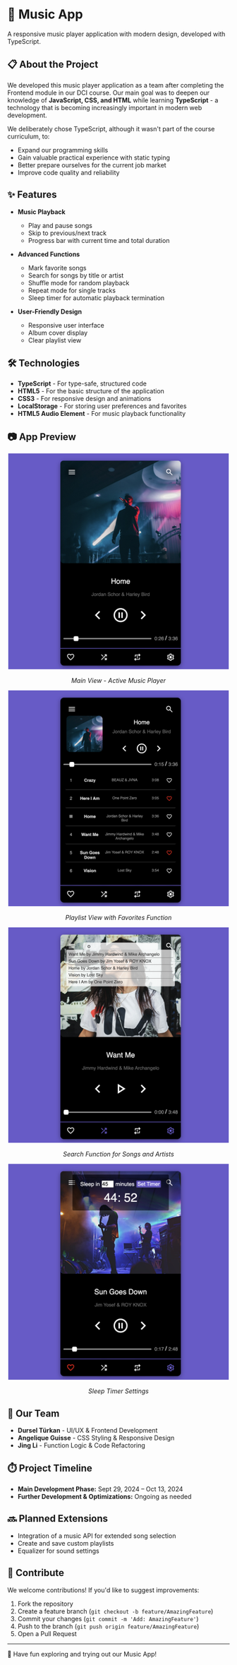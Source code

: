 # 🎵 Music App

A responsive music player application with modern design, developed with TypeScript.

## 📋 About the Project

We developed this music player application as a team after completing the Frontend module in our DCI course. Our main goal was to deepen our knowledge of **JavaScript, CSS, and HTML** while learning **TypeScript** - a technology that is becoming increasingly important in modern web development.

We deliberately chose TypeScript, although it wasn't part of the course curriculum, to:
- Expand our programming skills
- Gain valuable practical experience with static typing
- Better prepare ourselves for the current job market
- Improve code quality and reliability

## ✨ Features

- **Music Playback**
  - Play and pause songs
  - Skip to previous/next track
  - Progress bar with current time and total duration
  
- **Advanced Functions**
  - Mark favorite songs
  - Search for songs by title or artist
  - Shuffle mode for random playback
  - Repeat mode for single tracks
  - Sleep timer for automatic playback termination
  
- **User-Friendly Design**
  - Responsive user interface
  - Album cover display
  - Clear playlist view

## 🛠️ Technologies

- **TypeScript** - For type-safe, structured code
- **HTML5** - For the basic structure of the application
- **CSS3** - For responsive design and animations
- **LocalStorage** - For storing user preferences and favorites
- **HTML5 Audio Element** - For music playback functionality

## 📷 App Preview

<div align="center">
  <img src="app-preview/preview1.png" alt="Music App Main View" width="500"/>
  <p><em>Main View - Active Music Player</em></p>
  
  <img src="app-preview/preview2.png" alt="Music App Playlist" width="500"/>
  <p><em>Playlist View with Favorites Function</em></p>
  
  <img src="app-preview/preview3.png" alt="Music App Search" width="500"/>
  <p><em>Search Function for Songs and Artists</em></p>
  
  <img src="app-preview/preview4.png" alt="Music App Sleep Timer" width="500"/>
  <p><em>Sleep Timer Settings</em></p>
</div>

## 👥 Our Team

- **Dursel Türkan** - UI/UX & Frontend Development
- **Angelique Guisse** - CSS Styling & Responsive Design
- **Jing Li** - Function Logic & Code Refactoring

## ⏱️ Project Timeline

- **Main Development Phase:** Sept 29, 2024 – Oct 13, 2024
- **Further Development & Optimizations:** Ongoing as needed

## 🔜 Planned Extensions

- Integration of a music API for extended song selection
- Create and save custom playlists
- Equalizer for sound settings

## 🤝 Contribute

We welcome contributions! If you'd like to suggest improvements:

1. Fork the repository
2. Create a feature branch (`git checkout -b feature/AmazingFeature`)
3. Commit your changes (`git commit -m 'Add: AmazingFeature'`)
4. Push to the branch (`git push origin feature/AmazingFeature`)
5. Open a Pull Request

---

🎉 Have fun exploring and trying out our Music App!
